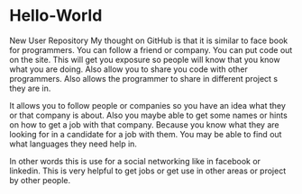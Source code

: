 # Hello-World
New User Repository
My thought on GitHub is that it is similar to face book for programmers. You can follow a friend or company. You can put code out on the site. This will get you exposure so people will know that you know what you are doing.  Also allow you to share you code with other programmers. Also allows the programmer to share in different project s they are in. 

It allows you to follow people or companies so you have an idea what they or that company is about. Also you maybe able to get some names or hints on how to get a job with that company. Because you know what they are looking for in a candidate for a job with them. You may be able to find out what languages they need help in. 

In other words this is use for a social networking like in facebook or linkedin. This is very helpful to get jobs or get use in other areas or project by other people.  
